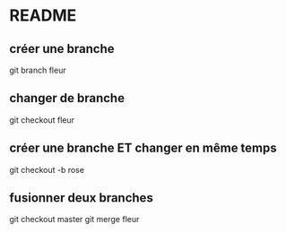 # README

## créer une branche
git branch fleur

## changer de branche
git checkout fleur

## créer une branche ET changer en même temps
git checkout -b rose

## fusionner deux branches
git checkout master
git merge fleur

